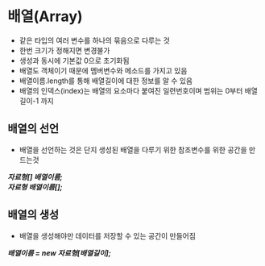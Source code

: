 배열(Array)
====

- 같은 타입의 여러 변수를 하나의 묶음으로 다루는 것
- 한번 크기가 정해지면 변경불가
- 생성과 동시에 기본값 0으로 초기화됨
- 배열도 객체이기 때문에 멤버변수와 메소드를 가지고 있음
- 배열이름.length를 통해 배열길이에 대한 정보를 알 수 있음
- 배열의 인덱스(index)는 배열의 요소마다 붙여진 일련번호이며 범위는 0부터 배열길이-1 까지

## 배열의 선언

- 배열을 선언하는 것은 단지 생성된 배열을 다루기 위한 참조변수를 위한 공간을 만드는것

***자료형[] 배열이름;***   
***자료형 배열이름[];***

## 배열의 생성

- 배열을 생성해야만 데이터를 저장할 수 있는 공간이 만들어짐

***배열이름 = new 자료형[배열길이];***

